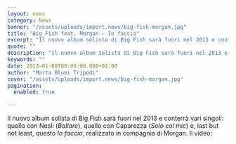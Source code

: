 ```yaml
---
layout: news
category: News
banner: "/assets/uploads/import.news/big-fish-morgan.jpg"
title: "Big Fish feat. Morgan – Io faccio"
excerpt: "Il nuovo album solista di Big Fish sarà fuori nel 2013 e conterrà vari singoli: quello con Nesli (Ballare), quello con Caparezza (Solo col mic) e, last but not least, questo Io faccio, realizzato in compagnia di Morgan. Il video:  "
quote: ""
description: "Il nuovo album solista di Big Fish sarà fuori nel 2013 e conterrà vari singoli: quello con Nesli (Ballare), quello con Caparezza (Solo col mic) e, last but not least, questo Io faccio, realizzato in compagnia di Morgan. Il video:  "
keywords: ""
date: 2013-01-08T00:00:00.000+01:00
author: "Marta Blumi Tripodi"
cover: "/assets/uploads/import.news/big-fish-morgan.jpg"
pagination:
  enabled: true

---
```


Il nuovo album solista di Big Fish sarà fuori nel 2013 e conterrà vari singoli: quello con Nesli (_Ballare_), quello con Caparezza (_Solo col mic_) e, last but not least, questo _Io faccio_, realizzato in compagnia di Morgan. Il video:

  